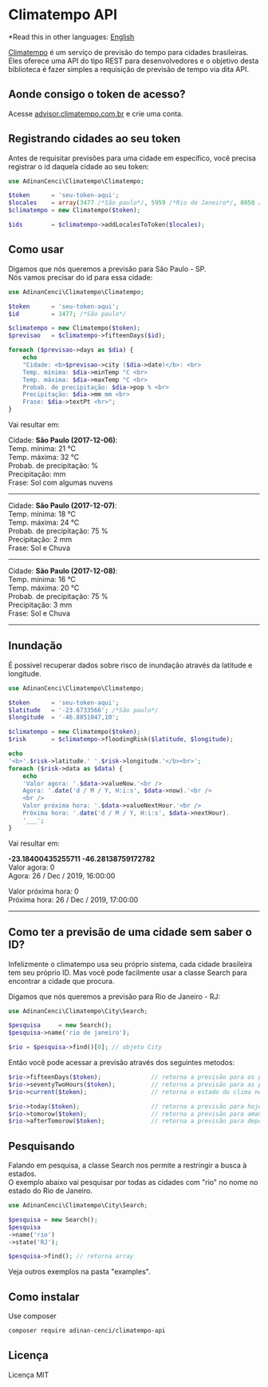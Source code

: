 
# Climatempo API
*Read this in other languages: [English](README.en.md)  

[Climatempo](http://www.climatempo.com.br) é um serviço de previsão do tempo para cidades brasileiras.
Eles oferece uma API do tipo REST para desenvolvedores e o objetivo desta biblioteca é fazer simples a requisição de previsão de tempo via dita API.



## Aonde consigo o token de acesso?
Acesse [advisor.climatempo.com.br](http://advisor.climatempo.com.br) e crie uma conta.



## Registrando cidades ao seu token
Antes de requisitar previsões para uma cidade em específico, você precisa registrar o id daquela cidade ao seu token:

```php
use AdinanCenci\Climatempo\Climatempo;

$token      = 'seu-token-aqui';
$locales 	= array(3477 /*São paulo*/, 5959 /*Rio de Janeiro*/, 8050 /*Fortaleza*/);
$climatempo = new Climatempo($token);

$ids 		= $climatempo->addLocalesToToken($locales);
```



## Como usar
Digamos que nós queremos a previsão para São Paulo - SP.  
Nós vamos precisar do id para essa cidade:

```php
use AdinanCenci\Climatempo\Climatempo;

$token      = 'seu-token-aqui';
$id         = 3477; /*São paulo*/

$climatempo = new Climatempo($token);
$previsao   = $climatempo->fifteenDays($id);

foreach ($previsao->days as $dia) {
    echo 
    "Cidade: <b>$previsao->city ($dia->date)</b>: <br>
    Temp. mínima: $dia->minTemp °C <br>
    Temp. máxima: $dia->maxTemp °C <br>
    Probab. de precipitação: $dia->pop % <br>
    Precipitação: $dia->mm mm <br>
    Frase: $dia->textPt <hr>";
}
```

Vai resultar em: 

Cidade: **São Paulo (2017-12-06)**:  
Temp. mínima: 21 °C  
Temp. máxima: 32 °C  
Probab. de precipitação: %  
Precipitação: mm  
Frase: Sol com algumas nuvens  
___

Cidade: **São Paulo (2017-12-07)**:  
Temp. mínima: 18 °C  
Temp. máxima: 24 °C  
Probab. de precipitação: 75 %  
Precipitação: 2 mm  
Frase: Sol e Chuva  
___

Cidade: **São Paulo (2017-12-08)**:  
Temp. mínima: 16 °C  
Temp. máxima: 20 °C  
Probab. de precipitação: 75 %  
Precipitação: 3 mm  
Frase: Sol e Chuva  
___



## Inundação
É possivel recuperar dados sobre risco de inundação através da latitude e longitude.

```php
use AdinanCenci\Climatempo\Climatempo;

$token      = 'seu-token-aqui';
$latitude   = '-23.6733566'; /*São paulo*/
$longitude  = '-46.8851047,10'; 

$climatempo = new Climatempo($token);
$risk 		= $climatempo->floodingRisk($latitude, $longitude);

echo 
'<b>'.$risk->latitude.' '.$risk->longitude.'</b><br>';
foreach ($risk->data as $data) {
    echo 
    'Valor agora: '.$data->valueNow.'<br />
    Agora: '.date('d / M / Y, H:i:s', $data->now).'<br />
	<br />
    Valor próxima hora: '.$data->valueNextHour.'<br />
    Próxima hora: '.date('d / M / Y, H:i:s', $data->nextHour).
    '___';
}
```

Vai resultar em: 

**-23.18400435255711 -46.28138759172782**  
Valor agora: 0  
Agora: 26 / Dec / 2019, 16:00:00  

Valor próxima hora: 0  
Próxima hora: 26 / Dec / 2019, 17:00:00  
___



## Como ter a previsão de uma cidade sem saber o ID?
Infelizmente o climatempo usa seu próprio sistema, cada cidade brasileira tem seu próprio ID.
Mas você pode facilmente usar a classe Search para encontrar a cidade que procura.

Digamos que nós queremos a previsão para Rio de Janeiro - RJ:

```php
use AdinanCenci\Climatempo\City\Search;

$pesquisa     = new Search();
$pesquisa->name('rio de janeiro');

$rio = $pesquisa->find()[0]; // objeto City
```

Então você pode acessar a previsão através dos seguintes metodos:

```php
$rio->fifteenDays($token);              // retorna a previsão para os próximos 15 dias
$rio->seventyTwoHours($token);          // retorna a previsão para as próximas 72 horas
$rio->current($token);                  // retorna o estado do clima neste instante 

$rio->today($token);                    // retorna a previsão para hoje
$rio->tomorow($token);                  // retorna a previsão para amanhã
$rio->afterTomorow($token);             // retorna a previsão para depois de amanhã
```



## Pesquisando
Falando em pesquisa, a classe Search nos permite a restringir a busca à estados.  
O exemplo abaixo vai pesquisar por todas as cidades com "rio" no nome no estado do Rio de Janeiro.

```php
use AdinanCenci\Climatempo\City\Search;

$pesquisa = new Search();
$pesquisa
->name('rio')
->state('RJ');

$pesquisa->find(); // retorna array
```

Veja outros exemplos na pasta "examples".



## Como instalar
Use composer

```bash
composer require adinan-cenci/climatempo-api
```



## Licença
Licença MIT